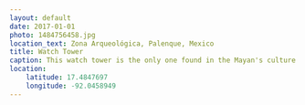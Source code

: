 ```yaml
---
layout: default
date: 2017-01-01
photo: 1484756458.jpg
location_text: Zona Arqueológica, Palenque, Mexico
title: Watch Tower
caption: This watch tower is the only one found in the Mayan's culture. It is still unclear why they built it in the first place. it is also located at the center of the palace building of the city.
location:
    latitude: 17.4847697
    longitude: -92.0458949
---
```

